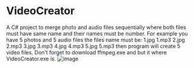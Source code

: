# VideoCreator
A C# project to merge photo and audio files sequentially where both files must have same name and their names must be number.
For example you have 5 photos and 5 audio files the files name must be:
1.jpg 1.mp3 2.jpg 2.mp3 3.jpg 3.mp3 4.jpg 4.mp3 5.jpg 5.mp3 then program will create 5 video files.
Don't forget to download ffmpeg.exe and but it where VideoCreator.exe is.
![image](https://user-images.githubusercontent.com/44327966/112182473-5ea16b80-8c0e-11eb-9fc6-34ab0ff472a4.png)
